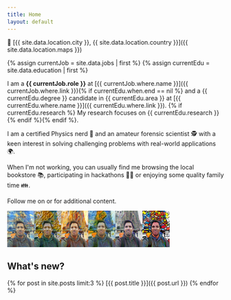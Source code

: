 ```yaml
---
title: Home
layout: default
---
```


📍 [{{ site.data.location.city }}, {{ site.data.location.country }}]({{ site.data.location.maps }})

{% assign currentJob = site.data.jobs | first %}
{% assign currentEdu = site.data.education | first %}

I am a **{{ currentJob.role }}** at [{{ currentJob.where.name }}]({{ currentJob.where.link }}){% if currentEdu.when.end == nil %} and a {{ currentEdu.degree }} candidate in {{ currentEdu.area }} at [{{ currentEdu.where.name }}]({{ currentEdu.where.link }}). {% if currentEdu.research %} My research focuses on {{ currentEdu.research }}{% endif %}{% endif %}.

I am a certified Physics nerd 🌌 and an amateur forensic scientist 🕵️ with a keen interest in solving challenging problems with real-world applications 🌍.

When I'm not working, you can usually find me browsing the local bookstore 📚, participating in hackathons 🐱‍💻 or enjoying some quality family time 👪.

Follow me on <a href="{{ site.data.contact.linkedin }}" class="fa fa-linkedin"></a> or <a href="{{ site.data.contact.github }}" class="fa fa-github"></a> for additional content.

<img src="assets/images/profile_pastiche.png" width="75%" /><!--style="max-width: 500px"/-->

## What's new?

{% for post in site.posts limit:3 %}
[{{ post.title }}]({{ post.url }})
{% endfor %}